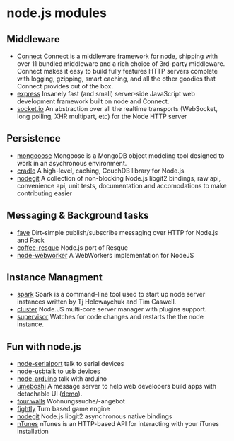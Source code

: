 # node.js modules #

## Middleware ##

- [Connect](http://senchalabs.github.com/connect/) Connect is a middleware framework for node, shipping with over 11 bundled middleware and a rich choice of 3rd-party middleware. Connect makes it easy to build fully features HTTP servers complete with logging, gzipping, smart caching, and all the other goodies that Connect provides out of the box.
- [express](http://expressjs.com/) Insanely fast (and small) server-side JavaScript web development framework built on node and Connect.
- [socket.io](http://socket.io/)  An abstraction over all the realtime transports (WebSocket, long polling, XHR multipart, etc) for the Node HTTP server
 
## Persistence ##

- [mongooose](http://mongoosejs.com/) Mongoose is a MongoDB object modeling tool designed to work in an asychronous environment.
- [cradle](https://github.com/cloudhead/cradle) A high-level, caching, CouchDB library for Node.js
- [nodegit](http://tbranyen.github.com/nodegit/) A collection of non-blocking Node.js libgit2 bindings, raw api, convenience api, unit tests, documentation and accomodations to make contributing easier

## Messaging & Background tasks ##

- [faye](https://github.com/jcoglan/faye) Dirt-simple publish/subscribe messaging over HTTP for Node.js and Rack 
- [coffee-resque](https://github.com/technoweenie/coffee-resque) Node.js port of Resque
- [node-webworker](https://github.com/pgriess/node-webworker) A WebWorkers implementation for NodeJS

## Instance Managment ##

- [spark](https://github.com/senchalabs/spark) Spark is a command-line tool used to start up node server instances written by Tj Holowaychuk and Tim Caswell.
- [cluster](https://github.com/LearnBoost/cluster) Node.JS multi-core server manager with plugins support.
- [supervisor](https://github.com/isaacs/node-supervisor) Watches for code changes and restarts the the node instance.

## Fun with node.js ##

- [node-serialport](https://github.com/voodootikigod/node-serialport) talk to serial devices
- [node-usb](https://github.com/schakko/node-usb)talk to usb devices
- [node-arduino](https://github.com/tobeytailor/node-arduino) talk with arduino
- [umeboshi](https://github.com/nko/umeboshi-fireteam) A message server to help web developers build apps with detachable UI ([demo](http://vimeo.com/14626831)).
- [four.walls](http://four.w4lls.com/) Wohnungssuche/-angebot
- [fightly](https://github.com/AdrianGaudebert/fightly-game-engine) Turn based game engine
- [nodegit](https://github.com/tbranyen/nodegit) Node.js libgit2 asynchronous native bindings
- [nTunes](https://github.com/TooTallNate/nTunes) nTunes is an HTTP-based API for interacting with your iTunes installation
